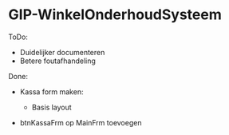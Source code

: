 # GIP-WinkelOnderhoudSysteem
ToDo:

- Duidelijker documenteren
- Betere foutafhandeling

Done:

- Kassa form maken:
    - Basis layout

- btnKassaFrm op MainFrm toevoegen